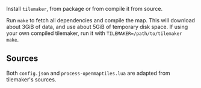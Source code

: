 Install `tilemaker`, from package or from compile it from source.

Run `make` to fetch all dependencies and compile the map. This will download about 3GiB of data, and use about 5GiB of temporary disk space.
If using your own compiled tilemaker, run it with `TILEMAKER=/path/to/tilemaker make`.

## Sources

Both `config.json` and `process-openmaptiles.lua` are adapted from tilemaker's sources.
